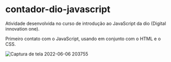 # contador-dio-javascript
Atividade desenvolvida no curso de introdução ao JavaScript da dio (Digital innovation one).

Primeiro contato com o JavaScript, usando em conjunto com o HTML e o CSS.

![Captura de tela 2022-06-06 203755](https://user-images.githubusercontent.com/85175643/172266562-d642bfd1-dce7-4eea-ac34-2970fb5bb82c.png)



